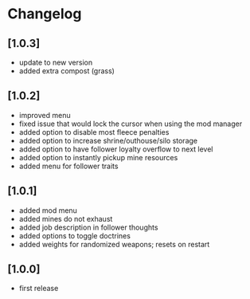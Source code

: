 # Changelog

## [1.0.3]
- update to new version
- added extra compost (grass)

## [1.0.2]
- improved menu
- fixed issue that would lock the cursor when using the mod manager
- added option to disable most fleece penalties
- added option to increase shrine/outhouse/silo storage
- added option to have follower loyalty overflow to next level
- added option to instantly pickup mine resources
- added menu for follower traits

## [1.0.1]
- added mod menu
- added mines do not exhaust
- added job description in follower thoughts
- added options to toggle doctrines
- added weights for randomized weapons; resets on restart

## [1.0.0]
- first release
